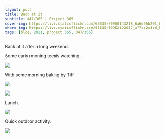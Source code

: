 ```yaml
---
layout: post
title: Back at it
subtitle: 047/365 | Project 365
cover-img: https://live.staticflickr.com/65535/50950143218_6a6d96b201_h.jpg
share-img: https://live.staticflickr.com/65535/50952192957_a77cc2c3cd_h.jpg
tags: [blog, 2021, project 365, 047/365]
---
```

Back at it after a long weekend.

Some early rmoning teenis watching...
<p class="post-img-wrap">
  <img src="https://live.staticflickr.com/65535/50949313587_a5bdda7976_h.jpg">
</p>
With some morning baking by Tiff
<p class="post-img-wrap">
  <img src="https://live.staticflickr.com/65535/50950142993_9e2d82deff_h.jpg">
</p>
<p class="post-img-wrap">
  <img src="https://live.staticflickr.com/65535/50950143593_435a080888_h.jpg">
</p>
Lunch.
<p class="post-img-wrap">
  <img src="https://live.staticflickr.com/65535/50950943607_3eb13e87dc_h.jpg">
</p>
Quick outdoor activity.
<p class="post-img-wrap">
  <img src="https://live.staticflickr.com/65535/50952192657_0957119c61_h.jpg">
</p>
